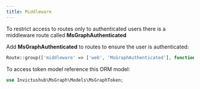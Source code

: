 ```yaml
---
title: Middleware
---
```


To restrict access to routes only to authenticated users there is a middleware route called **MsGraphAuthenticated**

Add **MsGraphAuthenticated** to routes to ensure the user is authenticated:

```php
Route::group(['middleware' => ['web', 'MsGraphAuthenticated'], function()
```

To access token model reference this ORM model:

```php
use Invictushub\MsGraph\Models\MsGraphToken;
```